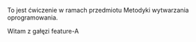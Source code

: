 To jest ćwiczenie w ramach przedmiotu Metodyki wytwarzania oprogramowania.

Witam z gałęzi feature-A
